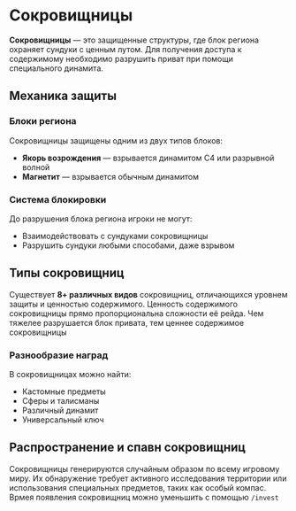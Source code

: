 # Сокровищницы

**Сокровищницы** — это защищенные структуры, где блок региона охраняет сундуки с ценным лутом. Для получения доступа к содержимому необходимо разрушить приват при помощи специального динамита.

## Механика защиты

### Блоки региона
Сокровищницы защищены одним из двух типов блоков:
- **Якорь возрождения** — взрывается динамитом С4 или разрывной волной
- **Магнетит** — взрывается обычным динамитом

### Система блокировки
До разрушения блока региона игроки не могут:
- Взаимодействовать с сундуками сокровищницы
- Разрушить сундуки любыми способами, даже взрывом

## Типы сокровищниц

Существует **8+ различных видов** сокровищниц, отличающихся уровнем защиты и ценностью содержимого.
Ценность содержимого сокровищницы прямо пропорциональна сложности её рейда. Чем тяжелее разрушается блок привата, тем ценнее содержимое сокровищницы

### Разнообразие наград
В сокровищницах можно найти:
- Кастомные предметы
- Сферы и талисманы
- Различный динамит
- Универсальный ключ

## Распространение и спавн сокровищниц

Сокровищницы генерируются случайным образом по всему игровому миру. Их обнаружение требует активного исследования территории или использования специальных предметов, таких как особый компас. Врмея появления сокровищниц можно уменьшить с помощью `/invest`

